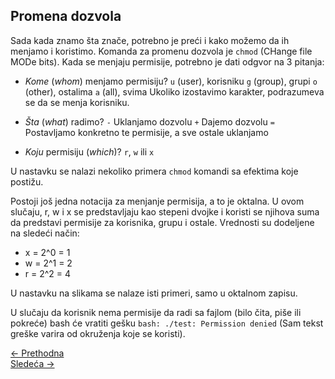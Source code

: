 <link rel="stylesheet" href="/UNIX-beginner-course/assets/css/custom.css">

## Promena dozvola
Sada kada znamo šta znače, potrebno je preći i kako možemo da ih menjamo i koristimo. Komanda za promenu dozvola je `chmod` (CHange file MODe bits). Kada se menjaju permisije, potrebno je dati odgvor na 3 pitanja:
  * *Kome* (*whom*) menjamo permisiju?
  `u` (user), korisniku
  `g` (group), grupi
  `o` (other), ostalima
  `a` (all), svima
  Ukoliko izostavimo karakter, podrazumeva se da se menja korisniku.

  * *Šta* (*what*) radimo?
  `-` Uklanjamo dozvolu
  `+` Dajemo dozvolu
  `=` Postavljamo konkretno te permisije, a sve ostale uklanjamo

  * *Koju* permisiju (*which*)? `r`, `w` ili `x`

U nastavku se nalazi nekoliko primera `chmod` komandi sa efektima koje postižu.

Postoji još jedna notacija za menjanje permisija, a to je oktalna. U ovom slučaju, r, w i x se predstavljaju kao stepeni dvojke i koristi se njihova suma da predstavi permisije za korisnika, grupu i ostale. Vrednosti su dodeljene na sledeći način:
  * x = 2^0 = 1
  * w = 2^1 = 2
  * r = 2^2 = 4

U nastavku na slikama se nalaze isti primeri, samo u oktalnom zapisu.


U slučaju da korisnik nema permisije da radi sa fajlom (bilo čita, piše ili pokreće) bash će vratiti gešku `bash: ./test: Permission denied` (Sam tekst greške varira od okruženja koje se koristi).

<div class="nav-buttons-wrapper">
  <div class="nav-left">
    <a href="5_2-permisije_razjasnjene.html" class="button-nav">← Prethodna</a>
  </div>
  <div class="nav-right">
    <a href="5_4-vezbe.html" class="button-nav">Sledeća →</a>
  </div>
</div>